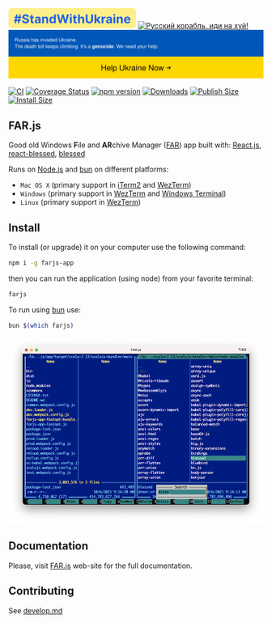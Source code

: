 
[![Stand With Ukraine](https://raw.githubusercontent.com/vshymanskyy/StandWithUkraine/main/badges/StandWithUkraine.svg)](https://vshymanskyy.github.io/StandWithUkraine)
[![Русский корабль, иди на хуй!](https://raw.githubusercontent.com/vshymanskyy/StandWithUkraine/main/badges/RussianWarship.svg)](https://vshymanskyy.github.io/StandWithUkraine)
[![Stand With Ukraine](https://raw.githubusercontent.com/vshymanskyy/StandWithUkraine/main/banner2-direct.svg)](https://vshymanskyy.github.io/StandWithUkraine/)

[![CI](https://github.com/farjs/farjs/actions/workflows/ci.yml/badge.svg?branch=main)](https://github.com/farjs/farjs/actions/workflows/ci.yml?query=workflow%3Aci+branch%3Amain)
[![Coverage Status](https://coveralls.io/repos/github/farjs/farjs/badge.svg?branch=main)](https://coveralls.io/github/farjs/farjs?branch=main)
[![npm version](https://img.shields.io/npm/v/farjs-app)](https://www.npmjs.com/package/farjs-app)
[![Downloads](https://img.shields.io/npm/dm/farjs-app.svg)](https://www.pkgstats.com/pkg:farjs-app)
[![Publish Size](https://badgen.net/packagephobia/publish/farjs-app)](https://packagephobia.com/result?p=farjs-app)
[![Install Size](https://badgen.net/packagephobia/install/farjs-app)](https://packagephobia.com/result?p=farjs-app)

## FAR.js

Good old Windows **F**ile and **AR**chive Manager
([FAR](https://en.wikipedia.org/wiki/Far_Manager)) app built with:
  [React.js](https://reactjs.org/),
  [react-blessed](https://github.com/Yomguithereal/react-blessed),
  [blessed](https://github.com/chjj/blessed)

Runs on [Node.js](https://nodejs.org/) and [bun](https://bun.sh) on different platforms:
* `Mac OS X` (primary support in [iTerm2](https://iterm2.com/) and [WezTerm](https://wezfurlong.org/wezterm/))
* `Windows` (primary support in [WezTerm](https://wezfurlong.org/wezterm/) and [Windows Terminal](https://docs.microsoft.com/en-us/windows/terminal/))
* `Linux` (primary support in [WezTerm](https://wezfurlong.org/wezterm/))

## Install

To install (or upgrade) it on your computer use the following command:
``` bash
npm i -g farjs-app
```

then you can run the application (using node) from your favorite terminal:
``` bash
farjs
```

To run using [bun](https://bun.sh) use:
``` bash
bun $(which farjs)
```

![Screenshots](https://raw.githubusercontent.com/farjs/farjs/main/docs/images/screenshots.png)

## Documentation

Please, visit [FAR.js](https://farjs.github.io) web-site
for the full documentation.

## Contributing

See [develop.md](https://github.com/farjs/farjs/blob/main/develop.md)
